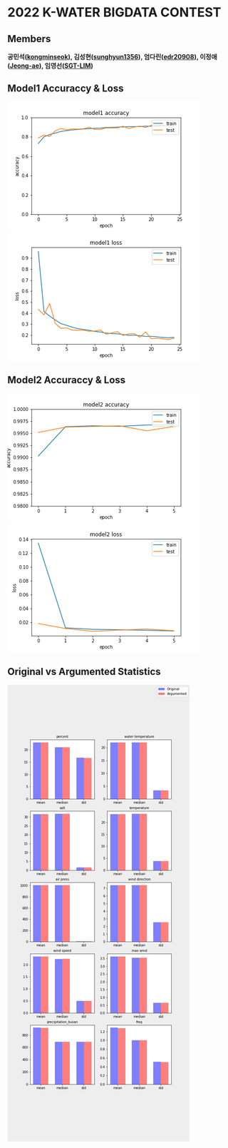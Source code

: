 # 2022 K-WATER BIGDATA CONTEST
## Members 
**공민석([kongminseok](https://github.com/kongminseok)), 김성현([sunghyun1356](https://github.com/sunghyun1356)), 엄다린([edr20908](https://github.com/edr20908)), 이정애([Jeong-ae](https://github.com/Jeong-ae)), 임영선([SGT-LIM](https://github.com/SGT-LIM))**


## Model1 Accuraccy & Loss
<img src="./image/model1_accuracy.png">
<img src="./image/model1_loss.png">


## Model2 Accuraccy & Loss
<img src="./image/model2_accuracy.png">
<img src="./image/model2_loss.png">


## Original vs Argumented Statistics
<!-- img src="./image/o_vs_a_statistics_1.png" -->
<!-- img src="./image/o_vs_a_statistics_2.png" -->
<img src="./image/original_vs_augmented_statistics.png">
